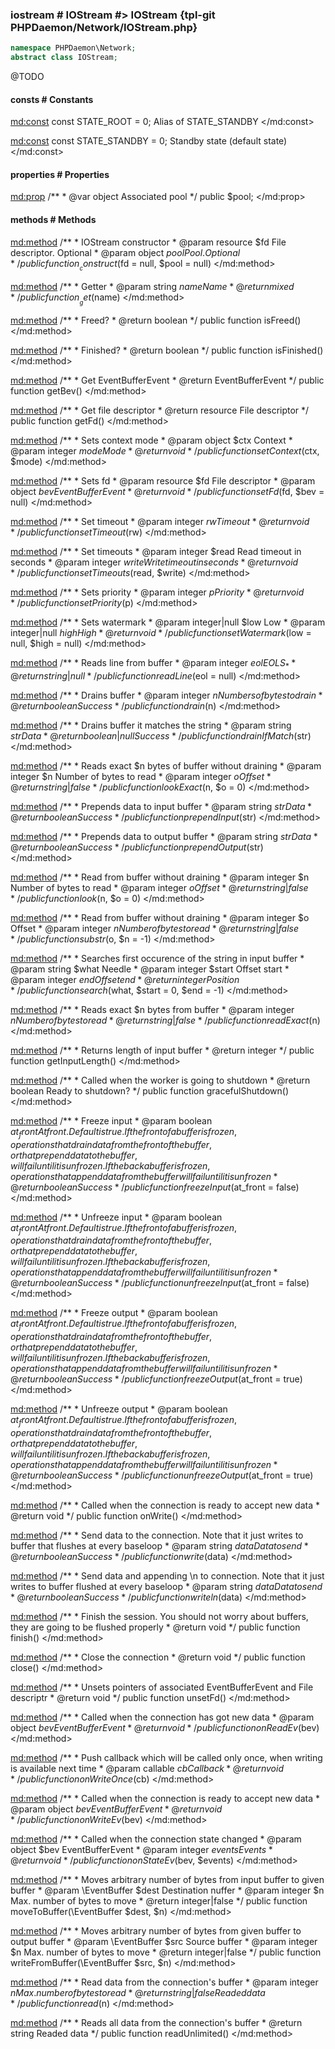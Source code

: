 ### iostream # IOStream #> IOStream {tpl-git PHPDaemon/Network/IOStream.php}

```php
namespace PHPDaemon\Network;
abstract class IOStream;
```

@TODO

<!-- include-namespace path="\PHPDaemon\Network\IOStream" level="" access="" -->
#### consts # Constants

<md:const>
const STATE_ROOT = 0;
Alias of STATE_STANDBY
</md:const>

<md:const>
const STATE_STANDBY = 0;
Standby state (default state)
</md:const>

#### properties # Properties

<md:prop>
/**
	 * @var object Associated pool
	 */
public $pool;
</md:prop>

#### methods # Methods

<md:method>
/**
	 * IOStream constructor
	 * @param resource $fd   File descriptor. Optional
	 * @param object   $pool Pool. Optional
	 */
public function __construct($fd = null, $pool = null)
</md:method>

<md:method>
/**
	 * Getter
	 * @param  string $name Name
	 * @return mixed
	 */
public function __get($name)
</md:method>

<md:method>
/**
	 * Freed?
	 * @return boolean
	 */
public function isFreed()
</md:method>

<md:method>
/**
	 * Finished?
	 * @return boolean
	 */
public function isFinished()
</md:method>

<md:method>
/**
	 * Get EventBufferEvent
	 * @return EventBufferEvent
	 */
public function getBev()
</md:method>

<md:method>
/**
	 * Get file descriptor
	 * @return resource File descriptor
	 */
public function getFd()
</md:method>

<md:method>
/**
	 * Sets context mode
	 * @param  object  $ctx  Context
	 * @param  integer $mode Mode
	 * @return void
	 */
public function setContext($ctx, $mode)
</md:method>

<md:method>
/**
	 * Sets fd
	 * @param  resource $fd  File descriptor
	 * @param  object   $bev EventBufferEvent
	 * @return void
	 */
public function setFd($fd, $bev = null)
</md:method>

<md:method>
/**
	 * Set timeout
	 * @param  integer $rw Timeout
	 * @return void
	 */
public function setTimeout($rw)
</md:method>

<md:method>
/**
	 * Set timeouts
	 * @param  integer $read  Read timeout in seconds
	 * @param  integer $write Write timeout in seconds
	 * @return void
	 */
public function setTimeouts($read, $write)
</md:method>

<md:method>
/**
	 * Sets priority
	 * @param  integer $p Priority
	 * @return void
	 */
public function setPriority($p)
</md:method>

<md:method>
/**
	 * Sets watermark
	 * @param  integer|null $low  Low
	 * @param  integer|null $high High
	 * @return void
	 */
public function setWatermark($low = null, $high = null)
</md:method>

<md:method>
/**
	 * Reads line from buffer
	 * @param  integer     $eol EOLS_*
	 * @return string|null
	 */
public function readLine($eol = null)
</md:method>

<md:method>
/**
	 * Drains buffer
	 * @param  integer $n Numbers of bytes to drain
	 * @return boolean    Success
	 */
public function drain($n)
</md:method>

<md:method>
/**
	 * Drains buffer it matches the string
	 * @param  string       $str Data
	 * @return boolean|null      Success
	 */
public function drainIfMatch($str)
</md:method>

<md:method>
/**
	 * Reads exact $n bytes of buffer without draining
	 * @param  integer $n Number of bytes to read
	 * @param  integer $o Offset
	 * @return string|false
	 */
public function lookExact($n, $o = 0)
</md:method>

<md:method>
/**
	 * Prepends data to input buffer
	 * @param  string  $str Data
	 * @return boolean      Success
	 */
public function prependInput($str)
</md:method>

<md:method>
/**
	 * Prepends data to output buffer
	 * @param  string  $str Data
	 * @return boolean      Success
	 */
public function prependOutput($str)
</md:method>

<md:method>
/**
	 * Read from buffer without draining
	 * @param integer $n Number of bytes to read
	 * @param integer $o Offset
	 * @return string|false
	 */
public function look($n, $o = 0)
</md:method>

<md:method>
/**
	 * Read from buffer without draining
	 * @param  integer $o Offset
	 * @param  integer $n Number of bytes to read
	 * @return string|false
	 */
public function substr($o, $n = -1)
</md:method>

<md:method>
/**
	 * Searches first occurence of the string in input buffer
	 * @param  string  $what  Needle
	 * @param  integer $start Offset start
	 * @param  integer $end   Offset end
	 * @return integer        Position
	 */
public function search($what, $start = 0, $end = -1)
</md:method>

<md:method>
/**
	 * Reads exact $n bytes from buffer
	 * @param  integer      $n Number of bytes to read
	 * @return string|false
	 */
public function readExact($n)
</md:method>

<md:method>
/**
	 * Returns length of input buffer
	 * @return integer
	 */
public function getInputLength()
</md:method>

<md:method>
/**
	 * Called when the worker is going to shutdown
	 * @return boolean Ready to shutdown?
	 */
public function gracefulShutdown()
</md:method>

<md:method>
/**
	 * Freeze input
	 * @param  boolean $at_front At front. Default is true. If the front of a buffer is frozen, operations that drain data from the front of the buffer, or that prepend data to the buffer, will fail until it is unfrozen. If the back a buffer is frozen, operations that append data from the buffer will fail until it is unfrozen
	 * @return boolean           Success
	 */
public function freezeInput($at_front = false)
</md:method>

<md:method>
/**
	 * Unfreeze input
	 * @param  boolean $at_front At front. Default is true. If the front of a buffer is frozen, operations that drain data from the front of the buffer, or that prepend data to the buffer, will fail until it is unfrozen. If the back a buffer is frozen, operations that append data from the buffer will fail until it is unfrozen
	 * @return boolean           Success
	 */
public function unfreezeInput($at_front = false)
</md:method>

<md:method>
/**
	 * Freeze output
	 * @param  boolean $at_front At front. Default is true. If the front of a buffer is frozen, operations that drain data from the front of the buffer, or that prepend data to the buffer, will fail until it is unfrozen. If the back a buffer is frozen, operations that append data from the buffer will fail until it is unfrozen
	 * @return boolean           Success
	 */
public function freezeOutput($at_front = true)
</md:method>

<md:method>
/**
	 * Unfreeze output
	 * @param  boolean $at_front At front. Default is true. If the front of a buffer is frozen, operations that drain data from the front of the buffer, or that prepend data to the buffer, will fail until it is unfrozen. If the back a buffer is frozen, operations that append data from the buffer will fail until it is unfrozen
	 * @return boolean           Success
	 */
public function unfreezeOutput($at_front = true)
</md:method>

<md:method>
/**
	 * Called when the connection is ready to accept new data
	 * @return void
	 */
public function onWrite()
</md:method>

<md:method>
/**
	 * Send data to the connection. Note that it just writes to buffer that flushes at every baseloop
	 * @param  string  $data Data to send
	 * @return boolean       Success
	 */
public function write($data)
</md:method>

<md:method>
/**
	 * Send data and appending \n to connection. Note that it just writes to buffer flushed at every baseloop
	 * @param  string  $data Data to send
	 * @return boolean       Success
	 */
public function writeln($data)
</md:method>

<md:method>
/**
	 * Finish the session. You should not worry about buffers, they are going to be flushed properly
	 * @return void
	 */
public function finish()
</md:method>

<md:method>
/**
	 * Close the connection
	 * @return void
	 */
public function close()
</md:method>

<md:method>
/**
	 * Unsets pointers of associated EventBufferEvent and File descriptr
	 * @return void
	 */
public function unsetFd()
</md:method>

<md:method>
/**
	 * Called when the connection has got new data
	 * @param  object $bev EventBufferEvent
	 * @return void
	 */
public function onReadEv($bev)
</md:method>

<md:method>
/**
	 * Push callback which will be called only once, when writing is available next time
	 * @param  callable $cb Callback
	 * @return void
	 */
public function onWriteOnce($cb)
</md:method>

<md:method>
/**
	 * Called when the connection is ready to accept new data
	 * @param  object $bev EventBufferEvent
	 * @return void
	 */
public function onWriteEv($bev)
</md:method>

<md:method>
/**
	 * Called when the connection state changed
	 * @param  object  $bev    EventBufferEvent
	 * @param  integer $events Events
	 * @return void
	 */
public function onStateEv($bev, $events)
</md:method>

<md:method>
/**
	 * Moves arbitrary number of bytes from input buffer to given buffer
	 * @param  \EventBuffer $dest Destination nuffer
	 * @param  integer      $n    Max. number of bytes to move
	 * @return integer|false
	 */
public function moveToBuffer(\EventBuffer $dest, $n)
</md:method>

<md:method>
/**
	 * Moves arbitrary number of bytes from given buffer to output buffer
	 * @param  \EventBuffer $src Source buffer
	 * @param  integer      $n   Max. number of bytes to move
	 * @return integer|false
	 */
public function writeFromBuffer(\EventBuffer $src, $n)
</md:method>

<md:method>
/**
	 * Read data from the connection's buffer
	 * @param  integer      $n Max. number of bytes to read
	 * @return string|false    Readed data
	 */
public function read($n)
</md:method>

<md:method>
/**
	 * Reads all data from the connection's buffer
	 * @return string Readed data
	 */
public function readUnlimited()
</md:method>


<!--/ include-namespace -->
